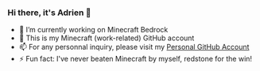 ### Hi there, it's Adrien 👋

- 🔭 I’m currently working on Minecraft Bedrock
- 💼 This is my Minecraft (work-related) GitHub account
- 📫 For any personnal inquiry, please visit my [Personal GitHub Account](https://github.com/adriengivry)
- ⚡ Fun fact: I've never beaten Minecraft by myself, redstone for the win!
